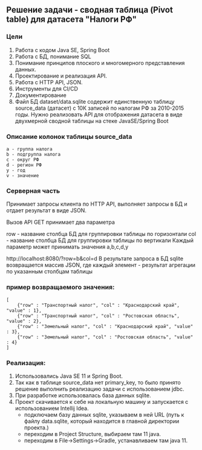 ## Решение задачи - сводная таблица (Pivot table) для датасета "Налоги РФ"

### Цели
1. Работа с кодом Java SE, Spring Boot
2. Работа с БД, понимание SQL
3. Понимание принципов плоского и многомерного представления данных.
4. Проектирование и реализация API.
5. Работа с HTTP API, JSON.
6. Инструменты для CI/CD
7. Документирование
8. Файл БД dataset/data.sqlite содержит единственную таблицу source_data (датасет) с 10К записей по налогам РФ за 2010-2015 годы. Нужно реализовать API для отображения датасета в виде двухмерной сводной таблицы на стеке JavaSE/Spring Boot

### Описание колонок таблицы source_data
```
a - группа налога
b - подгруппа налога
c - округ РФ
d - регион РФ
y - год
v - значение
```

### Серверная часть
Принимает запросы клиента по HTTP API, выполняет запросы в БД и отдает результат в виде JSON.

Вызов API GET принимает два параметра

row - название столбца БД для группировки таблицы по горизонтали
col - название столбца БД для группировки таблицы по вертикали
Каждый параметр может принимать значения a,b,c,d,y

http://localhost:8080/?row=b&col=d
В результате запроса в БД sqlite возвращается массив JSON, где каждый элемент - результат агрегации по указанным столбцам таблицы

### пример возвращаемого значения:
```
[
    {"row" : "Транспортный налог", "col" : "Краснодарский край", "value" : 1},
    {"row" : "Транспортный налог", "col" : "Ростовская область", "value" : 2},
    {"row" : "Земельный налог", "col" : "Краснодарский край", "value" : 3},
    {"row" : "Земельный налог", "col" : "Ростовская область", "value" : 4}
]
```

### Реализация:

1. Использовались Java SE 11 и Spring Boot.
2. Так как в таблице source_data нет primary_key, то было принято решение выполнить реализацию задачи с использованием jdbc.
3. При разработке использовалась база данных sqlite.
4. Проект скачивается к себе на локальную машину и запускается с использованием Intellij Idea.
    - подключаем базу данных sqlite, указываем в ней URL (путь к файлу data.sqlite, который находится в главной директории проекта.)
    - переходим в Project Structure, выбираем там 11 java.
    - переходим в File->Settings->Gradle, устанавливаем там java 11. 

